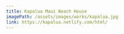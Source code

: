```yaml
---
title: Kapalua Maui Beach House
imagePath: /assets/images/works/kapalua.jpg
link: https://kapalua.netlify.com/html/
---
```

